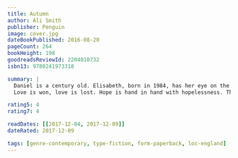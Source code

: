 ```yaml
---
title: Autumn
author: Ali Smith
publisher: Penguin
image: cover.jpg
dateBookPublished: 2016-08-20
pageCount: 264
bookHeight: 198
goodreadsReviewId: 2204010732
isbn13: 9780241973318

summary: |
  Daniel is a century old. Elisabeth, born in 1984, has her eye on the future. The United Kingdom is in pieces, divided by a historic once-in-a-generation summer.
  Love is won, love is lost. Hope is hand in hand with hopelessness. The seasons roll round, as ever…

rating5: 4
rating7: 4

readDates: [[2017-12-04, 2017-12-09]]
dateRated: 2017-12-09

tags: [genre-contemporary, type-fiction, form-paperback, loc-england]
---
```

